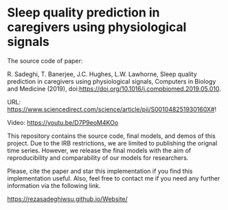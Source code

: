 # Sleep quality prediction in caregivers using physiological signals

The source code of paper:

R. Sadeghi, T. Banerjee, J.C. Hughes, L.W. Lawhorne, Sleep quality prediction in caregivers using physiological signals, Computers in Biology and Medicine (2019), doi:https://doi.org/10.1016/j.compbiomed.2019.05.010.

URL: https://www.sciencedirect.com/science/article/pii/S001048251930160X#!

Video: https://youtu.be/D7P9eoM4KOo

This repository contains the source code, final models, and demos of this project. Due to the IRB restrictions, we are limited to publishing the orignal time series. However, we release the final models with the aim of reproducibility and comparability of our models for researchers.

Please, cite the paper and star this implementation if you find this implementation useful. Also, feel free to contact me if you need any further information via the following link.

https://rezasadeghiwsu.github.io/Website/
